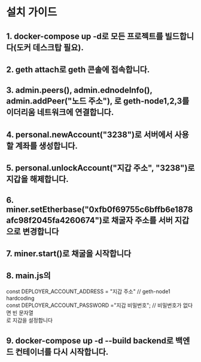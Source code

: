 # 설치 가이드
## 1. docker-compose up -d로 모든 프로젝트를 빌드합니다(도커 데스크탑 필요).

## 2. geth attach로 geth 콘솔에 접속합니다.
## 3. admin.peers(), admin.ednodeInfo(), admin.addPeer("노드 주소"), 로 geth-node1,2,3를 이더리움 네트워크에 연결합니다.

## 4. personal.newAccount("3238")로 서버에서 사용할 계좌를 생성합니다.
## 5. personal.unlockAccount("지갑 주소", "3238")로 지갑을 해제합니다.
## 6. miner.setEtherbase("0xfb0f69755c6bffb6e1878afc98f2045fa4260674")로 채굴자 주소를 서버 지갑으로 변경합니다
## 7. miner.start()로 채굴을 시작합니다
## 8. main.js의 
const DEPLOYER_ACCOUNT_ADDRESS = "지갑 주소" // geth-node1 hardcoding <br>
const DEPLOYER_ACCOUNT_PASSWORD ="지갑 비밀번호"; // 비밀번호가 없다면 빈 문자열<br>
로 지갑을 설정합니다<br>
## 9. docker-compose up -d --build backend로 백엔드 컨테이너를 다시 시작합니다.

